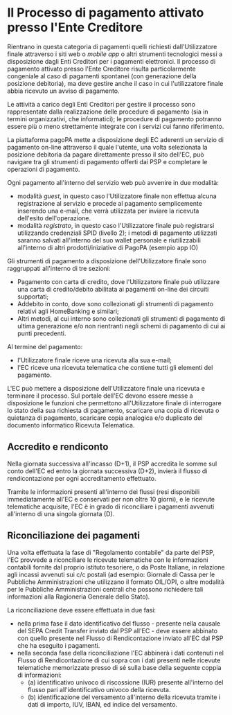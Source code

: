 # Il Processo di pagamento attivato presso l'Ente Creditore

Rientrano in questa categoria di pagamenti quelli richiesti dall'Utilizzatore finale attraverso i siti web o *mobile app* o altri strumenti tecnologici messi a disposizione dagli Enti Creditori per i pagamenti elettronici. Il processo di pagamento attivato presso l'Ente Creditore risulta particolarmente congeniale al caso di pagamenti spontanei (con generazione della posizione debitoria), ma deve gestire anche il caso in cui l'utilizzatore finale abbia ricevuto un avviso di pagamento. 

Le attività a carico degli Enti Creditori per gestire il processo sono rappresentate dalla realizzazione delle procedure di pagamento (sia in termini organizzativi, che informatici); le procedure di pagamento potranno essere più o meno strettamente integrate con i servizi cui fanno riferimento.

La piattaforma pagoPA mette a disposizione degli EC aderenti un servizio di pagamento on-line attraverso il quale l'utente, una volta selezionata la posizione debitoria da pagare direttamente presso il sito dell'EC, può navigare tra gli strumenti di pagamento offerti dai PSP e completare le operazioni di pagamento.

Ogni pagamento all'interno del servizio web può avvenire in due modalità:

- modalità *guest*, in questo caso l'Utilizzatore finale non effettua alcuna registrazione al servizio e procede al pagamento semplicemente inserendo una e-mail, che verrà utilizzata per inviare la ricevuta dell'esito dell'operazione.
- modalità *registrato*, in questo caso l'Utilizzatore finale può registrarsi utilizzando credenziali SPID (livello 2); i metodi di pagamento utilizzati saranno salvati all'interno del suo wallet personale e riutilizzabili all'interno di altri prodotti/iniziative di PagoPA (esempio app IO)

Gli strumenti di pagamento a disposizione dell'Utilizzatore finale sono raggruppati all'interno di tre sezioni:

- Pagamento con carta di credito, dove l'Utilizzatore finale può utilizzare una carta di credito/debito abilitata ai pagamenti on-line dei circuiti supportati;
- Addebito in conto, dove sono collezionati gli strumenti di pagamento relativi agli HomeBanking e similari;
- Altri metodi, al cui interno sono collezionati gli strumenti di pagamento di ultima generazione e/o non rientranti negli schemi di pagamento di cui ai punti precedenti.

Al termine del pagamento:

- l'Utilizzatore finale riceve una ricevuta alla sua e-mail;
- l'EC riceve una ricevuta telematica che contiene tutti gli elementi del pagamento.

L'EC può mettere a disposizione dell'Utilizzatore finale una ricevuta e terminare il processo. Sul portale dell'EC devono essere messe a disposizione le funzioni che permettono all'Utilizzatore finale di interrogare lo stato della sua richiesta di pagamento, scaricare una copia di ricevuta o quietanza di pagamento, scaricare copia analogica e/o duplicato del documento informatico Ricevuta Telematica.

## Accredito e rendiconto

Nella giornata successiva all'incasso (D+1), il PSP accredita le somme sul conto dell'EC ed entro la giornata successiva (D+2), invierà il flusso di rendicontazione per ogni accreditamento effettuato.

Tramite le informazioni presenti all'interno dei flussi (resi disponibili immediatamente all'EC e conservati per non oltre 10 giorni), e le ricevute telematiche acquisite, l'EC è in grado di riconciliare i pagamenti avvenuti all'interno di una singola giornata (D).

## Riconciliazione dei pagamenti 

Una volta effettuata la fase di "Regolamento contabile" da parte del PSP, l'EC provvede a riconciliare le ricevute telematiche con le informazioni contabili fornite dal proprio istituto tesoriere, o da Poste Italiane, in relazione agli incassi avvenuti sui c/c postali (ad esempio: Giornale di Cassa per le Pubbliche Amministrazioni che utilizzano il formato OIL/OPI, o altre modalità per le Pubbliche Amministrazioni centrali che possono richiedere tali informazioni alla Ragioneria Generale dello Stato).

La riconciliazione deve essere effettuata in due fasi:

* nella prima fase il dato identificativo del flusso - presente nella causale del SEPA Credit Transfer inviato dal PSP all'EC - deve essere abbinato con quello presente nel Flusso di Rendicontazione inviato all'EC dal PSP che ha eseguito i pagamenti.
* nella seconda fase della riconciliazione l'EC abbinerà i dati contenuti nel Flusso di Rendicontazione di cui sopra con i dati presenti nelle ricevute telematiche memorizzate presso di sé sulla base della seguente coppia di informazioni:
    * (a) identificativo univoco di riscossione (IUR) presente all'interno del flusso pari all'identificativo univoco della ricevuta.
    * (b) identificazione del versamento all'interno della ricevuta tramite i dati di importo, IUV, IBAN, ed indice del versamento.
